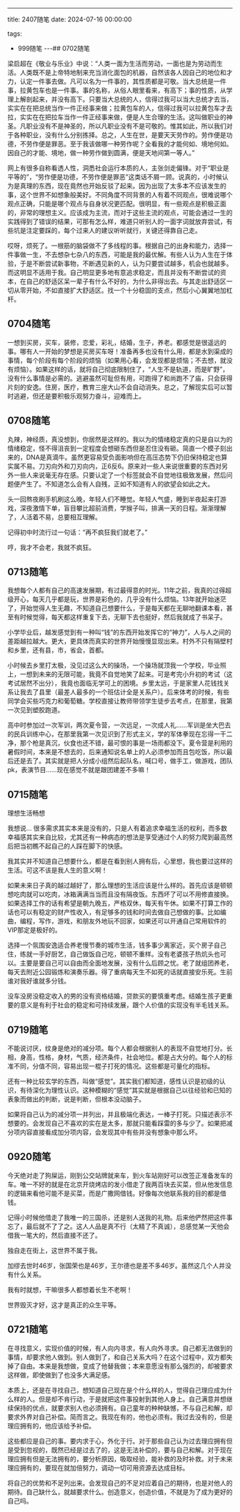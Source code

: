 ---
title: 2407随笔
date: 2024-07-16 00:00:00

tags: 
  - 999随笔
---## 0702随笔

梁启超在《敬业与乐业》中说：“人类一面为生活而劳动，一面也是为劳动而生活。人类既不是上帝特地制来充当消化面包的机器，自然该各人因自己的地位和才力，认定一件事去做。凡可以名为一件事的，其性质都是可敬。当大总统是一件事，拉黄包车也是一件事。事的名称，从俗人眼里看来，有高下；事的性质，从学理上解剖起来，并没有高下。只要当大总统的人，信得过我可以当大总统才去当，实实在在把总统当作一件正经事来做；拉黄包车的人，信得过我可以拉黄包车才去拉，实实在在把拉车当作一件正经事来做，便是人生合理的生活。这叫做职业的神圣。凡职业没有不是神圣的，所以凡职业没有不是可敬的。惟其如此，所以我们对于各种职业，没有什么分别拣择。总之，人生在世，是要天天劳作的。劳作便是功德，不劳作便是罪恶。至于我该做哪一种劳作呢？全看我的才能何如、境地何如。因自己的才能、境地，做一种劳作做到圆满，便是天地间第一等人。”

网上有很多自称看透人性，洞悉社会运行本质的人，主张剑走偏锋。对于“职业是平等的”，“劳作便是功德，不劳作便是罪恶”这类话不屑一顾。说真的，小时候认为是真理的东西，现在竟然也开始反驳了起来。因为出现了太多本不应该发生的事，这个世界不如想象般美好。不同角度不同背景的人有着不同观点，很难说哪个观点正确，只能是哪个观点与自身状况更匹配。很明显，有一些观点是积极正面的，非常的理想主义。应该成为主流，而对于这些主流的观点，可能会通过一生的实践得到了错误的结果，可那有怎么样，难道只听别人的一面字词就放弃尝试，有些坑是注定要踩的，每个过来人的建议听听就行，关键还得靠自己走。

哎呀，烦死了。一根筋的脑袋做不了多线程的事。根据自己的出身和能力，选择一件事做一生，不去想杂七杂八的东西，可能是我的最优解。有些人认为人生在于体验，于是不断尝试新事物，不断遇见新的人，认为只要尝试越多，机会也就越多。而这明显不适用于我。自己明显更多地有意追求稳定，而且并没有不断尝试的资本，在自己的舒适区呆一辈子有什么不好的，为什么非得出去。与其走出舒适区一切从零开始，不如直接扩大舒适区。找一个十分稳固的支点，然后小心翼翼地加杠杆。

## 0704随笔

一想到买房，买车，装修，恋爱，彩礼，结婚，生子，养老。都感觉是很遥远的事。哪有人一开始的梦想是买房买车呀！准备再多也没有什么用，都是水到渠成的事情，每个阶段有每个阶段的烦恼（如果用心看，会发现都是烦恼；不去想，就没有烦恼）。如果这样的话，就将自己彻底限制住了，“人生不是轨道，而是旷野”，没有什么事情是必需的。逃避虽然可耻但有用，可跑得了和尚跑不了庙，只会获得片刻的安逸。住房，医疗，教育三座大山不会自动消失。总之，了解现实后可以暂时逃避，但还是要积极乐观努力奋斗，迎难而上。

## 0708随笔

丸辣，神经质，真没想到，你居然是这样的。我以为的情绪稳定真的只是自以为的情绪稳定，怪不得沮丧到一定程度会想砸东西但是忍住没有砸。简直一个模子刻出来的，DNA是真滴牛。虽然更容易受负面影响但在高压态势下仍旧保持稳定也算实属不易。刀刃向外和刀刃向内，正6反6。原来对一些人来说很重要的东西对另外一些人来说毫无存在感。只要认定了一个标签就会不自觉地往极致发展，然后问题便产生了。不知道怎么会有人自残，正如不知道有人的欲望会如此之大。

头一回熬夜刷手机刷这么晚，年轻人们不睡觉。年轻人气盛，睡到半夜起来打游戏，深夜激情下单，盲目攀比超前消费，学猴子叫，排满一天的日程。渐渐理解了，人活着不易，总要相互理解。

记得初中时流行过一句话：“再不疯狂我们就老了。”

哼，我才不会老，我就不疯狂。

## 0713随笔


我想每个人都有自己的高速发展期，有过最得意的时光。11年之前，我真的过得超级开心，每天几乎都是玩，世界是彩色的，几乎没有什么烦恼。13年就开始迷茫了，开始觉得人生无趣，不知道自己想要什么，于是每天都在无聊地翻课本看，甚至有时候觉得，每天都这样重复下去，无聊下去也挺好，然后我就成了书呆子。

小学毕业后，越发感觉到有一种叫“钱”的东西开始发挥它的“神力”，人与人之间的差距越拉越大。更大，更具体而真实的世界开始慢慢显现出来。村外不只有隔壁村和乡里，还有县，市，省会，首都。

小时候去乡里打太极，没见过这么大的操场，一个操场就顶我一个学校，毕业照上，一想到未来的无限可能，我竟不自觉地笑了起来。可是考完小升初的考试（这考试居然不出分），我竟也面临无学可上的困境。乡里太远，于是家里人花钱找关系让我去了县里（最差人最多的一个班估计全是关系户）。后来体考的时候，有些同学会买些巧克力和葡萄糖。学校直接让教师带领学生徒步去考点，在那里，我第一次见到塑胶跑道。

高中时参加过一次军训，两次夏令营，一次远足，一次成人礼……军训是坐大巴去的民兵训练中心，在那里我第一次见识到了形式主义，学的军体拳现在忘得一干二净，那个枪是真沉，伙食也还不错，最可恨的事是一场雨都没下。夏令营是利用的暑假时间，本来是不想去的，后来通知说名单上的人必须参加而且包吃饭，所以最后还是去了。其实就是把人分成小组然后起队名，喊口号，做手工，做游戏，团队pk，表演节目……现在感觉不就是跟团建差不多嘛！

## 0715随笔

理想生活畅想

我想说… 很多需求其实本来是没有的，只是人有着追求幸福生活的权利，而多数幸福感其实来自比较，尤其还有一种病态的想法是享受通过个人的努力爬到最高然后把当初瞧不起自己的人踩在脚下的快感。

我其实并不知道自己想要什么，都是在看到别人拥有后，心里想，我也要过这样的生活。可这不该是我人生的意义啊！

如果未来日子真的越过越好了，那么理想的生活应该是什么样的。首先应该是顿顿想吃肉就可以吃肉，冰箱满满当当而且没有隔夜饭。东西坏了可以不用修直接换。如果选择工作的话有希望是朝九晚五，严格双休，每天有午休。如果不打算工作的话也可以有稳定的财产性收入，有足够多的钱和时间去做自己想做的事。比如编曲，编程，写作，游戏，和朋友外地玩不回家，如果还可以开通自己常用软件的VIP那定是极好的。

选择一个氛围安逸适合养老慢节奏的城市生活，钱多事少离家近，买个房子自己住，练就一手好厨艺，自己做饭自己吃，顿顿不重样。没有老婆孩子热炕头也可以。主要是要自己可以自由而全面地发展，没有什么后顾之忧。老了就组团养老，每天去附近公园锻炼和演奏乐器。得了重病每天生不如死的话就直接安乐死。生前谁对我好谁就多分钱。

没车没房没稳定收入的男的没有资格结婚，贷款买的要慎重考虑。结婚生孩子更重要的意义是有利于社会的稳定和可持续发展，跟个人价值的实现没有半毛钱关系。

## 0719随笔

不能说讨厌，纹身是绝对的减分项。每个人都会根据别人的表现不自觉地打分。长相，身高，性格，身材，气质，经济条件，社会地位。都是占大分的。每个人的标准不同，分值不同，容易出现一棍子打死的情况。这些都是可量化的指标。

还有一种比较玄学的东西，叫做“感觉”。其实我们都知道，感性认识是初级的认识，有待深化为理性认识。这种模糊的“感觉”其实就是根据自己以往经验和已知的表象而做出的判断，说是判断，但根本没动脑子。

如果将自己认为的减分项一并列出，并且极端化表达，一棒子打死。只描述表示不想要的。会发现自己不喜欢的实在是太多，那就只能看踩雷的多与少了。如果把减分项内容直接看成加分项内容，会发现其中有些并没有想象中那么坏。

## 0920随笔

今天绝对走了狗屎运，刚到公交站牌就来车，到火车站刚好可以改签正准备发车的车。唯一不好的就是在北京开烧烤店的发小借走了我两百块去买菜，但从他发信息的逻辑来看他可能不是买菜，而是广撒网借钱。好像每次他联系我的目的都是借钱。

记得小时候他借走了我唯一的三国杀，还是别人送我的礼物。后来他俨然把这件事忘了，最后就不了了之。这人人品是真不行（太精了不真诚），总感觉某一天他会借我一笔大的，然后直接不还了。


独自走在街上，这世界不属于我。

加缪去世时46岁，张国荣也是46岁，王尔德也是差不多46岁。虽然这几个人并没有什么关系。

我有时就想，干嘛很多人都想着长生不老啊！

世界毁灭才好，这才是真正的众生平等。

## 0721随笔

在寻找意义，实现价值的时候，有人向内寻求，有人向外寻求。自己都无法做到的事情，却要求他人做到。别人做到了，和自己关系大吗？在这个过程中，双方都失掉了自由。本来是我想做，变成了他替我做；本来意愿没有那么强烈的，却被要求这样做，即使做到了也没多大满足感。

本质上，还是在寻找自己，想知道自己现在是个什么样的人，觉得自己理应成为什么样的人。但是却不肯行动，于是就把这件事投射到其他人身上。自己满意并想继续保持的优点，就要求别人也必须拥有。自己童年的种种缺憾，不与自己和解，却要求外界对自己补偿。简而言之。我现在有的，他也必须有。我过去没有的，但是理应拥有的，他应该给予补偿。

这些都应是自己的事。要内求于心，外化于行。对于那些自己认为过去理应拥有但是受到忽视的，既然已经是过去了的，这是无法补偿的，要与自己和解。对于现在理应拥有但是无法拥有的，要分析原因，吸取经验，能补救的及时补救。对于未来理应拥有的，要现在就加倍努力，调动一切可用资源去达成目标。

将自己的优势和不足列出来。会发现自己的不足对应着自己的期待，也是对他人的期待。自己缺什么，就越要求什么。创造意义，创造价值，不就是为了成为更好的自己吗。

